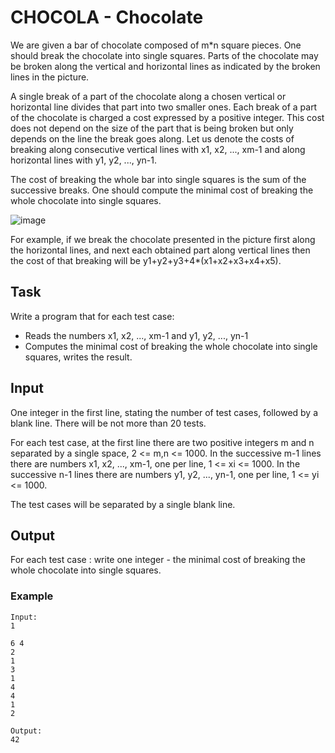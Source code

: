 # CHOCOLA - Chocolate
We are given a bar of chocolate composed of m*n square pieces. One should break the chocolate into single squares. Parts of the chocolate may be broken along the vertical and horizontal lines as indicated by the broken lines in the picture.

A single break of a part of the chocolate along a chosen vertical or horizontal line divides that part into two smaller ones. Each break of a part of the chocolate is charged a cost expressed by a positive integer. This cost does not depend on the size of the part that is being broken but only depends on the line the break goes along. Let us denote the costs of breaking along consecutive vertical lines with x1, x2, ..., xm-1 and along horizontal lines with y1, y2, ..., yn-1.

The cost of breaking the whole bar into single squares is the sum of the successive breaks. One should compute the minimal cost of breaking the whole chocolate into single squares.

![image](https://github.com/user-attachments/assets/5a2113ce-3633-4352-9e60-c6c142e65cff)

For example, if we break the chocolate presented in the picture first along the horizontal lines, and next each obtained part along vertical lines then the cost of that breaking will be y1+y2+y3+4*(x1+x2+x3+x4+x5).

## Task
Write a program that for each test case:

* Reads the numbers x1, x2, ..., xm-1 and y1, y2, ..., yn-1
* Computes the minimal cost of breaking the whole chocolate into single squares, writes the result.
  
## Input
One integer in the first line, stating the number of test cases, followed by a blank line. There will be not more than 20 tests.

For each test case, at the first line there are two positive integers m and n separated by a single space, 2 <= m,n <= 1000. In the successive m-1 lines there are numbers x1, x2, ..., xm-1, one per line, 1 <= xi <= 1000. In the successive n-1 lines there are numbers y1, y2, ..., yn-1, one per line, 1 <= yi <= 1000.

The test cases will be separated by a single blank line.

## Output

For each test case : write one integer - the minimal cost of breaking the whole chocolate into single squares.

### Example

```
Input:
1

6 4
2
1
3
1
4
4
1
2

Output:
42
```
